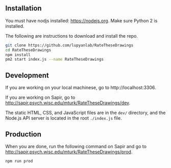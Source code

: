 ## Installation

You must have nodjs installed: https://nodejs.org. Make sure Python 2 is installed.

The following are instructions to download and install the repo.

```sh
git clone https://github.com/lupyanlab/RateTheseDrawings
cd RateTheseDrawings
npm install
pm2 start index.js --name RateTheseDrawings
```

## Development

If you are working on your local machinese, go to http://localhost:3306.

If you are working on Sapir, go to http://sapir.psych.wisc.edu/mturk/RateTheseDrawings/dev.

The static HTML, CSS, and JavaScript files are in the `dev/` directory, and the Node.js API server is located in the root `./index.js` file.

## Production

When you are done, run the following command on Sapir and go to http://sapir.psych.wisc.edu/mturk/RateTheseDrawings/prod.

```sh
npm run prod
```
